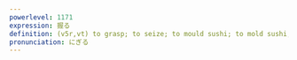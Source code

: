 ```yaml
---
powerlevel: 1171
expression: 握る
definition: (v5r,vt) to grasp; to seize; to mould sushi; to mold sushi; (P)
pronunciation: にぎる
---
```

